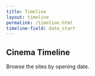 ```yaml
---
title: Timeline
layout: timeline
permalink: /timeline.html
timeline-field: date_start
---
```


## Cinema Timeline

Browse the sites by opening date.
